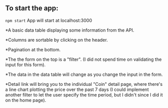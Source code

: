 ## To start the app:

`npm start`
App will start at localhost:3000

\*A basic data table displaying some information from the API.

\*Columns are sortable by clicking on the header.

\*Pagination at the bottom.

\*The the form on the top is a "filter". (I did not spend time on validating the input for this form).

\*The data in the data table will change as you change the input in the form.

\*Detail link will bring you to the individual "Coin" detail page, where there's a line chart plotting the price over the past 7 days (I could implement another filter to let the user specify the time period, but I didn't since I did it on the home page).
